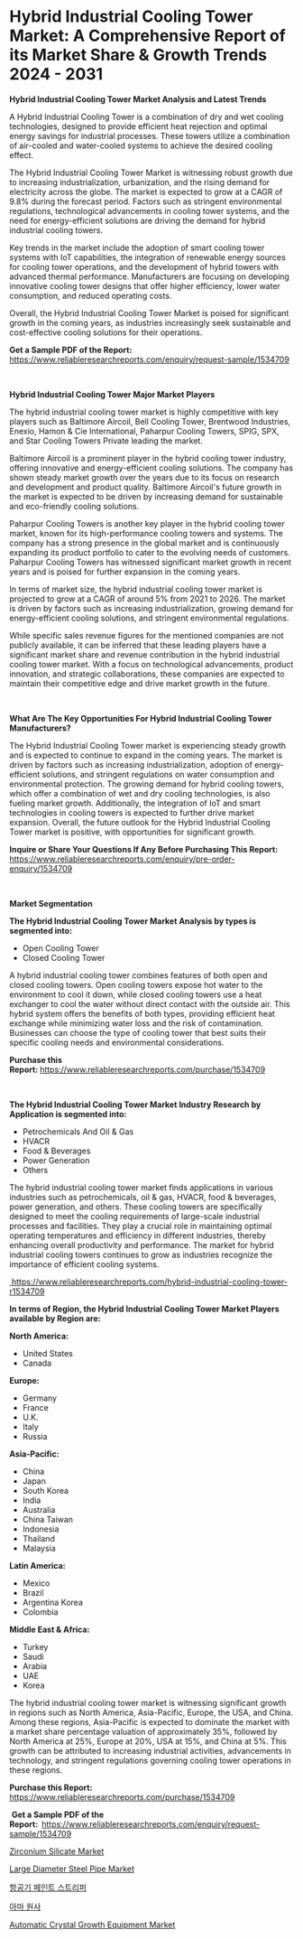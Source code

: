 <p><h1>Hybrid Industrial Cooling Tower Market: A Comprehensive Report of its Market Share & Growth Trends 2024 - 2031</h1></p><p><strong>Hybrid Industrial Cooling Tower Market Analysis and Latest Trends</strong></p>
<p><p>A Hybrid Industrial Cooling Tower is a combination of dry and wet cooling technologies, designed to provide efficient heat rejection and optimal energy savings for industrial processes. These towers utilize a combination of air-cooled and water-cooled systems to achieve the desired cooling effect.</p><p>The Hybrid Industrial Cooling Tower Market is witnessing robust growth due to increasing industrialization, urbanization, and the rising demand for electricity across the globe. The market is expected to grow at a CAGR of 9.8% during the forecast period. Factors such as stringent environmental regulations, technological advancements in cooling tower systems, and the need for energy-efficient solutions are driving the demand for hybrid industrial cooling towers.</p><p>Key trends in the market include the adoption of smart cooling tower systems with IoT capabilities, the integration of renewable energy sources for cooling tower operations, and the development of hybrid towers with advanced thermal performance. Manufacturers are focusing on developing innovative cooling tower designs that offer higher efficiency, lower water consumption, and reduced operating costs.</p><p>Overall, the Hybrid Industrial Cooling Tower Market is poised for significant growth in the coming years, as industries increasingly seek sustainable and cost-effective cooling solutions for their operations.</p></p>
<p><strong>Get a Sample PDF of the Report:&nbsp;</strong> <a href="https://www.reliableresearchreports.com/enquiry/request-sample/1534709">https://www.reliableresearchreports.com/enquiry/request-sample/1534709</a></p>
<p>&nbsp;</p>
<p><strong>Hybrid Industrial Cooling Tower Major Market Players</strong></p>
<p><p>The hybrid industrial cooling tower market is highly competitive with key players such as Baltimore Aircoil, Bell Cooling Tower, Brentwood Industries, Enexio, Hamon & Cie International, Paharpur Cooling Towers, SPIG, SPX, and Star Cooling Towers Private leading the market. </p><p>Baltimore Aircoil is a prominent player in the hybrid cooling tower industry, offering innovative and energy-efficient cooling solutions. The company has shown steady market growth over the years due to its focus on research and development and product quality. Baltimore Aircoil's future growth in the market is expected to be driven by increasing demand for sustainable and eco-friendly cooling solutions.</p><p>Paharpur Cooling Towers is another key player in the hybrid cooling tower market, known for its high-performance cooling towers and systems. The company has a strong presence in the global market and is continuously expanding its product portfolio to cater to the evolving needs of customers. Paharpur Cooling Towers has witnessed significant market growth in recent years and is poised for further expansion in the coming years.</p><p>In terms of market size, the hybrid industrial cooling tower market is projected to grow at a CAGR of around 5% from 2021 to 2026. The market is driven by factors such as increasing industrialization, growing demand for energy-efficient cooling solutions, and stringent environmental regulations.</p><p>While specific sales revenue figures for the mentioned companies are not publicly available, it can be inferred that these leading players have a significant market share and revenue contribution in the hybrid industrial cooling tower market. With a focus on technological advancements, product innovation, and strategic collaborations, these companies are expected to maintain their competitive edge and drive market growth in the future.</p></p>
<p>&nbsp;</p>
<p><strong>What Are The Key Opportunities For Hybrid Industrial Cooling Tower Manufacturers?</strong></p>
<p><p>The Hybrid Industrial Cooling Tower market is experiencing steady growth and is expected to continue to expand in the coming years. The market is driven by factors such as increasing industrialization, adoption of energy-efficient solutions, and stringent regulations on water consumption and environmental protection. The growing demand for hybrid cooling towers, which offer a combination of wet and dry cooling technologies, is also fueling market growth. Additionally, the integration of IoT and smart technologies in cooling towers is expected to further drive market expansion. Overall, the future outlook for the Hybrid Industrial Cooling Tower market is positive, with opportunities for significant growth.</p></p>
<p><strong>Inquire or Share Your Questions If Any Before Purchasing This Report:</strong> <a href="https://www.reliableresearchreports.com/enquiry/pre-order-enquiry/1534709">https://www.reliableresearchreports.com/enquiry/pre-order-enquiry/1534709</a></p>
<p>&nbsp;</p>
<p><strong>Market Segmentation</strong></p>
<p><strong>The Hybrid Industrial Cooling Tower Market Analysis by types is segmented into:</strong></p>
<p><ul><li>Open Cooling Tower</li><li>Closed Cooling Tower</li></ul></p>
<p><p>A hybrid industrial cooling tower combines features of both open and closed cooling towers. Open cooling towers expose hot water to the environment to cool it down, while closed cooling towers use a heat exchanger to cool the water without direct contact with the outside air. This hybrid system offers the benefits of both types, providing efficient heat exchange while minimizing water loss and the risk of contamination. Businesses can choose the type of cooling tower that best suits their specific cooling needs and environmental considerations.</p></p>
<p><strong>Purchase this Report:&nbsp;</strong><a href="https://www.reliableresearchreports.com/purchase/1534709">https://www.reliableresearchreports.com/purchase/1534709</a></p>
<p>&nbsp;</p>
<p><strong>The Hybrid Industrial Cooling Tower Market Industry Research by Application is segmented into:</strong></p>
<p><ul><li>Petrochemicals And Oil & Gas</li><li>HVACR</li><li>Food & Beverages</li><li>Power Generation</li><li>Others</li></ul></p>
<p><p>The hybrid industrial cooling tower market finds applications in various industries such as petrochemicals, oil & gas, HVACR, food & beverages, power generation, and others. These cooling towers are specifically designed to meet the cooling requirements of large-scale industrial processes and facilities. They play a crucial role in maintaining optimal operating temperatures and efficiency in different industries, thereby enhancing overall productivity and performance. The market for hybrid industrial cooling towers continues to grow as industries recognize the importance of efficient cooling systems.</p></p>
<p><a href="https://www.reliableresearchreports.com/hybrid-industrial-cooling-tower-r1534709">&nbsp;https://www.reliableresearchreports.com/hybrid-industrial-cooling-tower-r1534709</a></p>
<p><strong>In terms of Region, the Hybrid Industrial Cooling Tower Market Players available by Region are:</strong></p>
<p>
    <p> <strong> North America: </strong>
        <ul>
            <li>United States</li>
            <li>Canada</li>
        </ul>
        </p> 
    <p> <strong> Europe: </strong>
        <ul>
            <li>Germany</li>
            <li>France</li>
            <li>U.K.</li>
            <li>Italy</li>
            <li>Russia</li>
        </ul>
        </p> 
    <p> <strong> Asia-Pacific: </strong>
        <ul>
            <li>China</li>
            <li>Japan</li>
            <li>South Korea</li>
            <li>India</li>
            <li>Australia</li>
            <li>China Taiwan</li>
            <li>Indonesia</li>
            <li>Thailand</li>
            <li>Malaysia</li>
        </ul>
        </p> 
    <p> <strong> Latin America: </strong>
        <ul>
            <li>Mexico</li>
            <li>Brazil</li>
            <li>Argentina Korea</li>
            <li>Colombia</li>
        </ul>
        </p> 
    <p> <strong> Middle East & Africa: </strong>
        <ul>
            <li>Turkey</li>
            <li>Saudi</li>
            <li>Arabia</li>
            <li>UAE</li>
            <li>Korea</li>
        </ul>
    </p>
    </p>
<p><p>The hybrid industrial cooling tower market is witnessing significant growth in regions such as North America, Asia-Pacific, Europe, the USA, and China. Among these regions, Asia-Pacific is expected to dominate the market with a market share percentage valuation of approximately 35%, followed by North America at 25%, Europe at 20%, USA at 15%, and China at 5%. This growth can be attributed to increasing industrial activities, advancements in technology, and stringent regulations governing cooling tower operations in these regions.</p></p>
<p><strong>Purchase this Report: </strong><a href="https://www.reliableresearchreports.com/purchase/1534709">https://www.reliableresearchreports.com/purchase/1534709</a></p>
<p>&nbsp;<strong>Get a Sample PDF of the Report:&nbsp;&nbsp;</strong><a href="https://www.reliableresearchreports.com/enquiry/request-sample/1534709">https://www.reliableresearchreports.com/enquiry/request-sample/1534709</a></p>
<p><strong></strong></p>
<p><p><a href="https://issuu.com/reportprime-2/docs/zirconium-silicate-market-size-2030.pptx">Zirconium Silicate Market</a></p><p><a href="https://issuu.com/reportprime-2/docs/large-diameter-steel-pipe-market-size-2030.pptx">Large Diameter Steel Pipe Market</a></p><p><a href="https://github.com/valroy852/Market-Research-Report-List-1/blob/main/770103337029.md">항공기 페인트 스트리퍼</a></p><p><a href="https://github.com/royErdmtyan906778/Market-Research-Report-List-1/blob/main/149750737028.md">아마 원사</a></p><p><a href="https://github.com/globismark/Market-Research-Report-List-3/blob/main/automatic-crystal-growth-equipment-market.md">Automatic Crystal Growth Equipment Market</a></p></p>